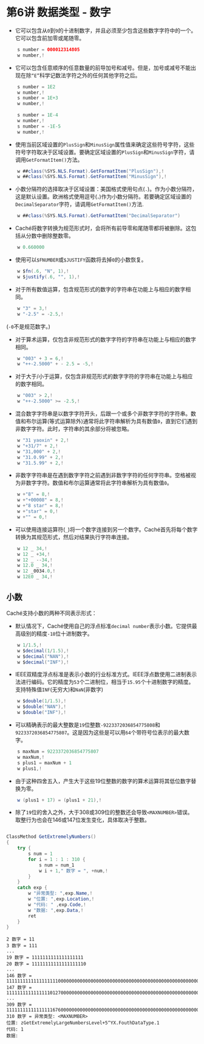 # 第6讲 数据类型 - 数字

- 它可以包含从`0`到`9`的十进制数字，并且必须至少包含这些数字字符中的一个。它可以包含前加零或尾随零。

```java
	s number = 000012314805
	w number,!
```
- 它可以包含任意顺序的任意数量的前导加号和减号。但是，加号或减号不能出现在除`“E”`科学记数法字符之外的任何其他字符之后。

```java
	s number = 1E2
	w number,!
	s number = 1E+3
	w number,!
	
	s number = 1E-4
	w number,!
	s number = -1E-5
	w number,!
```

- 使用当前区域设置的`PlusSign`和`MinusSign`属性值来确定这些符号字符，这些符号字符取决于区域设置。要确定区域设置的`PlusSign`和`MinusSign`字符，请调用`GetFormatItem()`方法。

```java
	w ##class(%SYS.NLS.Format).GetFormatItem("PlusSign"),!
	w ##class(%SYS.NLS.Format).GetFormatItem("MinusSign"),!
```

- 小数分隔符的选择取决于区域设置：美国格式使用句点(`.`)。作为小数分隔符，这是默认设置。欧洲格式使用逗号(`，`)作为小数分隔符。若要确定区域设置的`DecimalSeparator`字符，请调用`GetFormatItem()`方法.

```java
    w ##class(%SYS.NLS.Format).GetFormatItem("DecimalSeparator")
```

- Caché将数字转换为规范形式时，会将所有前导零和尾随零都将被删除。这包括从分数中删除整数零。

```java
	w 0.660000
```

- 使用可以`$FNUMBER`或`$JUSTIFY`函数将去掉`0`的小数恢复。

```java
	w $fn(.6, "N", 1),!
	w $justify(.6, "", 1),!
```

- 对于所有数值运算，包含规范形式的数字的字符串在功能上与相应的数字相同。

```java
	w "3" = 3,!
	w "-2.5" = -2.5,!
```

(`-0`不是规范数字。)

- 对于算术运算，仅包含非规范形式的数字字符的字符串在功能上与相应的数字相同。

```java
	w "003" + 3 = 6,!
	w "++-2.5000" + - 2.5 = -5,!
```

- 对于大于/小于运算，仅包含非规范形式的数字字符的字符串在功能上与相应的数字相同。

```java
	w "003" > 2,!
	w "++-2.5000" >= -2.5,!
```

- 混合数字字符串是以数字字符开头，后跟一个或多个非数字字符的字符串。数值和布尔运算(等式运算除外)通常将此字符串解析为具有数值`0`，直到它们遇到非数字字符。此时，字符串的其余部分将被忽略。

```java
	w "31 yaoxin" + 2,!   
	w "+31/7" + 2,!     
	w "31,000" + 2,!      
	w "31.0.99" + 2,!   
	w "31.5.99" + 2,!
```

- 非数字字符串是在遇到数字字符之前遇到非数字字符的任何字符串。空格被视为非数字字符。数值和布尔运算通常将此字符串解析为具有数值`0`。

```java
	w +"8" = 8,!         
	w +"+00008" = 8,!        
	w +"8 star" = 8,!   
	w +"star" = 0,!    
	w +"" = 0,!
```

- 可以使用连接运算符(`_`)将一个数字连接到另一个数字。Caché首先将每个数字转换为其规范形式，然后对结果执行字符串连接。

```java
	w 12 _ 34,! 
	w 12 _ +34,! 
	w 12 _ --34,! 
	w 12.0 _ 34,! 
	w 12 _0034.0,! 
	w 12E0 _ 34,!
```

## 小数

Caché支持小数的两种不同表示形式：

- 默认情况下，Caché使用自己的浮点标准`decimal number`表示小数。它提供最高级别的精度`-18`位十进制数字。

```java
	w 1/1.5,!
	w $decimal(1/1.5),!
	w $decimal("NAN"),!
	w $decimal("INF"),!
```
- IEEE双精度浮点标准是表示小数的行业标准方式。IEEE浮点数使用二进制表示法进行编码。它的精度为`53`个二进制位，相当于`15.95`个十进制数字的精度。支持特殊值`INF`(无穷大)和`NaN`(非数字)

```java
	w $double(1/1.5),!
	w $double("NAN"),!
	w $double("INF"),!
```

- 可以精确表示的最大整数是`19`位整数`-9223372036854775808`和`9223372036854775807`。这是因为这些是可以用`64`个带符号位表示的最大数字。

```java
	s maxNum = 9223372036854775807
	w maxNum,!
	s plus1 = maxNum + 1
 	w plus1,!
```

- 由于这种四舍五入，产生大于这些19位整数的数字的算术运算将其低位数字替换为零。

```java
 	w (plus1 + 17) = (plus1 + 21),!
```

- 除了`19`位的舍入之外，大于308或309位的整数还会导致`<MAXNUMBER>`错误。取整行为也会在146或147位发生变化，具体取决于整数。

```java

ClassMethod GetExtremelyNumbers()
{
	try {
		s num = 1
		for i = 1 : 1 : 310 {
			s num = num_1 
			w i + 1," 数字 = ", +num,! 
		}
	}
	catch exp { 
		w "异常类型: ",exp.Name,!
		w "位置: ",exp.Location,!
		w "代码: " ,exp.Code,!
		w "数据: ",exp.Data,! 
		ret
	}
}
```
```
2 数字 = 11
3 数字 = 111
...
19 数字 = 1111111111111111111
20 数字 = 11111111111111111110
...
146 数字 = 11111111111111111110000000000000000000000000000000000000000000000000000000000000000000000000000000000000000000000000000000000000000000000000000000
147 数字 = 111111111111111101270000000000000000000000000000000000000000000000000000000000000000000000000000000000000000000000000000000000000000000000000000000
...
309 数字 = 111111111111111116760000000000000000000000000000000000000000000000000000000000000000000000000000000000000000000000000000000000000000000000000000000000000000000000000000000000000000000000000000000000000000000000000000000000000000000000000000000000000000000000000000000000000000000000000000000000000000000000000
310 数字 = 异常类型: <MAXNUMBER>
位置: zGetExtremelyLargeNumbersLevel+5^YX.FouthDataType.1
代码: 1
数据:

```